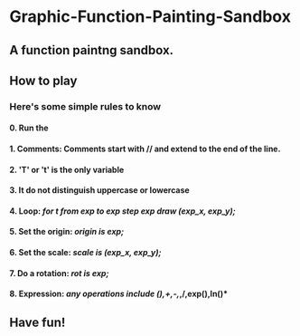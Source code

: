 # Graphic-Function-Painting-Sandbox

## A function paintng sandbox.

## How to play

### Here's some simple rules to know

#### 0. Run the 

#### 1. Comments: Comments start with // and extend to the end of the line.

#### 2. 'T' or 't' is the only variable

#### 3. It do not distinguish uppercase or lowercase

#### 4. Loop: ***for t from exp to exp step exp draw (exp_x, exp_y);***

#### 5. Set the origin: ***origin is exp;***

#### 6. Set the scale: ***scale is (exp_x, exp_y);***

#### 7. Do a rotation: ***rot is exp;***

#### 8. Expression: ***any operations include (),+,-,*,/,exp(),ln()***

## Have fun!
